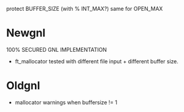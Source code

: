protect BUFFER_SIZE (with % INT_MAX?) same for OPEN_MAX

# Newgnl

100% SECURED GNL IMPLEMENTATION
- ft_mallocator tested with different file input + different buffer size.

# Oldgnl

- mallocator warnings when buffersize != 1

